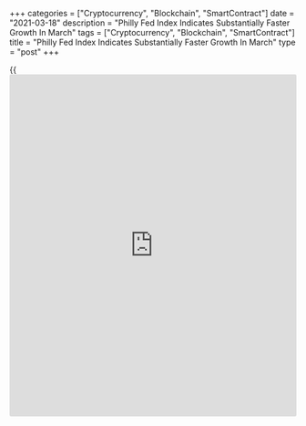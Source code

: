 +++
categories = ["Cryptocurrency", "Blockchain", "SmartContract"]
date = "2021-03-18"
description = "Philly Fed Index Indicates Substantially Faster Growth In March"
tags = ["Cryptocurrency", "Blockchain", "SmartContract"]
title = "Philly Fed Index Indicates Substantially Faster Growth In March"
type = "post"
+++

{{<iframe id="large-banner" src="https://www.bounty.group/#slide=5.0" width="100%" height="600" scrolling="no" style="border: 0px solid rgb(216, 221, 230); border-radius: 3px;">}}

A reading on Philadelphia-area manufacturing activity spiked to a nearly
50-year high in the month of March, the Federal Reserve Bank of
Philadelphia revealed in a report on Thursday.

The Philly Fed said its diffusion index for current activity soared to
51.8 in March from 23.1 in February, with a positive reading indicating
growth in regional manufacturing activity. Economists had expected the
index to come in unchanged.

With the substantial increase, the Philly Fed Index skyrocketed to its
highest level since hitting 53.6 in April of 1973.

For comments and feedback [contact](https://www.playgroundfx.com/contact/): editorial@rtt[news](https://www.letsplayfx.com/blog/forex-news-website/).com

[Economic News][1]

 **What parts of the world are seeing the best (and worst) economic
performances lately? Click[here][2] to check out our [Econ Scorecard][2]
and find out! See up-to-the-moment [ranking](https://www.playgroundfx.com/blog/crypto-exchange-ranking/)s for the best and worst
performers in [GDP][3], [unemployment rate][4], [inflation][5] and much
more.**

   1. www.rtt[news](https://www.letsplayfx.com/blog/forex-news-website/).com/Content/EconomicNews.aspx
   2. www.rtt[news](https://www.letsplayfx.com/blog/forex-news-website/).com/economic-scorecard/world-rank/industrial-production/highest-performance.aspx
   3. www.rtt[news](https://www.letsplayfx.com/blog/forex-news-website/).com/economic-scorecard/world-rank/GDP/highest-performance.aspx
   4. www.rtt[news](https://www.letsplayfx.com/blog/forex-news-website/).com/economic-scorecard/world-rank/unemployment-rate/lowest-performance.aspx
   5. www.rtt[news](https://www.letsplayfx.com/blog/forex-news-website/).com/economic-scorecard/world-rank/CPI/highest-performance.aspx